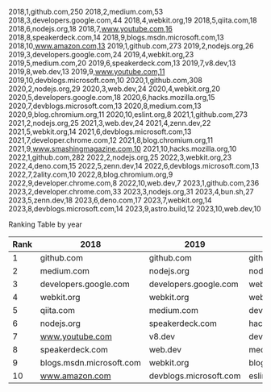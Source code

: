 2018,1,github.com,250
2018,2,medium.com,53
2018,3,developers.google.com,44
2018,4,webkit.org,19
2018,5,qiita.com,18
2018,6,nodejs.org,18
2018,7,www.youtube.com,16
2018,8,speakerdeck.com,14
2018,9,blogs.msdn.microsoft.com,13
2018,10,www.amazon.com,13
2019,1,github.com,273
2019,2,nodejs.org,26
2019,3,developers.google.com,24
2019,4,webkit.org,23
2019,5,medium.com,20
2019,6,speakerdeck.com,13
2019,7,v8.dev,13
2019,8,web.dev,13
2019,9,www.youtube.com,11
2019,10,devblogs.microsoft.com,10
2020,1,github.com,308
2020,2,nodejs.org,29
2020,3,web.dev,24
2020,4,webkit.org,20
2020,5,developers.google.com,18
2020,6,hacks.mozilla.org,15
2020,7,devblogs.microsoft.com,13
2020,8,medium.com,13
2020,9,blog.chromium.org,11
2020,10,eslint.org,8
2021,1,github.com,273
2021,2,nodejs.org,25
2021,3,web.dev,24
2021,4,zenn.dev,22
2021,5,webkit.org,14
2021,6,devblogs.microsoft.com,13
2021,7,developer.chrome.com,12
2021,8,blog.chromium.org,11
2021,9,www.smashingmagazine.com,10
2021,10,hacks.mozilla.org,10
2022,1,github.com,282
2022,2,nodejs.org,25
2022,3,webkit.org,23
2022,4,deno.com,15
2022,5,zenn.dev,14
2022,6,devblogs.microsoft.com,13
2022,7,2ality.com,10
2022,8,blog.chromium.org,9
2022,9,developer.chrome.com,8
2022,10,web.dev,7
2023,1,github.com,236
2023,2,developer.chrome.com,33
2023,3,nodejs.org,31
2023,4,bun.sh,27
2023,5,zenn.dev,18
2023,6,deno.com,17
2023,7,webkit.org,14
2023,8,devblogs.microsoft.com,14
2023,9,astro.build,12
2023,10,web.dev,10

Ranking Table by year

| Rank | 2018 | 2019 | 2020 | 2021 | 2022 | 2023 |
| --- | --- | --- | --- | --- | --- | --- |
| 1 | github.com | github.com | github.com | github.com | github.com | github.com |
| 2 | medium.com | nodejs.org | nodejs.org | nodejs.org | nodejs.org | developer.chrome.com |
| 3 | developers.google.com | developers.google.com | web.dev | web.dev | webkit.org | nodejs.org |
| 4 | webkit.org | webkit.org | webkit.org | zenn.dev | deno.com | bun.sh |
| 5 | qiita.com | medium.com | developers.google.com | webkit.org | zenn.dev | zenn.dev |
| 6 | nodejs.org | speakerdeck.com | hacks.mozilla.org | devblogs.microsoft.com | devblogs.microsoft.com | deno.com |
| 7 | www.youtube.com | v8.dev | devblogs.microsoft.com | developer.chrome.com | 2ality.com | webkit.org |
| 8 | speakerdeck.com | web.dev | medium.com | developer.chrome.com | blog.chromium.org | devblogs.microsoft.com |
| 9 | blogs.msdn.microsoft.com | webkit.org | blog.chromium.org | www.smashingmagazine.com | developer.chrome.com | astro.build |
| 10 | www.amazon.com | devblogs.microsoft.com | eslint.org | hacks.mozilla.org | web.dev | web.dev |
